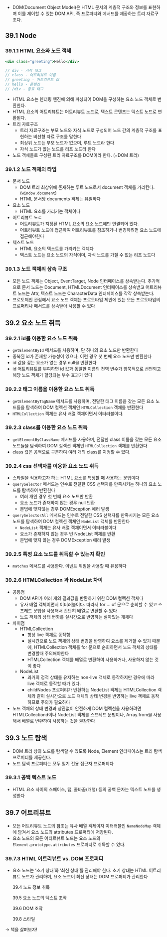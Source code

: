 - DOM(Document Object Model)은 HTML 문서의 계층적 구조와 정보를 표현하며 이를 제어할 수 있는 DOM API, 즉 프로퍼티와 메서드를 제공하는 트리 자료구조다.

## 39.1 Node

### 39.1.1 HTML 요소와 노드 객체

```jsx
<div class="greeting">Hello</div>

// div - 시작 태그
// class - 어트리뷰트 이름
// greeting - 어트리뷰트 값
// hello - 콘텐츠
// /div - 종료 태그
```

- HTML 요소는 렌더링 엔진에 의해 파싱되어 DOM을 구성하는 요소 노드 객체로 변환한다.
- HTML 요소의 어트리뷰트는 어트리뷰트 노드로, 텍스트 콘텐츠는 텍스트 노드로 변환된다.
- 트리 자료구조
  - 트리 자료구조는 부모 노드와 자식 노드로 구성되어 노드 간의 계층적 구조를 표현하는 비선형 자료 구조를 말한다
  - 최상위 노드는 부모 노드가 없으며, 루트 노드라 한다
  - 자식 노드가 없는 노드를 리프 노드라 한다
- 노드 객체들로 구성된 트리 자료구조를 DOM이라 한다. (=DOM 트리)

### 39.1.2 노드 객체의 타입

- 문서 노드
  - DOM 트리 최상위에 존재하는 루트 노드로서 document 객체를 가리킨다. (`window.document`)
  - HTML 문서당 documents 객체는 유일하다
- 요소 노드
  - HTML 요소를 가리키는 객체이다
- 어트리뷰트 노ㄷ
  - 어트리뷰트가 지정된 HTML 요소의 요소 노드에만 연결되어 있다.
  - 어트리뷰트 노드에 접근하여 어트리뷰트를 참조하거나 변경하려면 요소 노드에 접근해야한다
- 텍스트 노드
  - HTML 요소의 텍스트를 가리키는 객체다
  - 텍스트 노드는 요소 노드의 자식이며, 자식 노드를 가질 수 없는 리프 노드다

### 39.1.3 노드 객체의 상속 구조

- 모든 노드 객체는 Object, EventTarget, Node 인터페이스를 상속받는다. 추가적으로 문서 노드는 Document, HTMLDocument 인터페이스를 상속받고 어트리뷰트 노드는 Attr, 텍스트 노드는 CharacterData 인터페이스를 각각 상속받는다.
- 프로토체인 관점에서 요소 노드 객체는 프로토타입 체인에 있는 모든 프르토타입의 프로퍼티나 메서드를 상속받아 사용할 수 있다

## 39.2 요소 노드 취득

### 39.2.1 id를 이용한 요소 노드 취득

- `getElementById` 메서드를 사용하며, 단 하나의 요소 노드만 반환한다
- 중복된 id가 존재할 가능성이 있으나, 이런 경우 첫 번째 요소 노드만 반환한다
- id 값을 갖는 요소가 없는 경우 null을 반환한다
- id 어트리뷰트를 부여하면 id 값과 동일한 이름의 전역 변수가 암묵적으로 선언되고 해당 노드 객체가 할당되는 부수 효과가 있다

### 39.2.2 태그 이름을 이용한 요소 노드 취득

- `getElementByTagName` 메서드를 사용하며, 전달한 태그 이름을 갖는 모든 요소 노드들을 탐색하여 DOM 컬렉션 객체인 `HTMLCollection` 객체를 반환한다
- `HTMLCollection` 객체는 유사 배열 객체이면서 이터러블이다.

### 39.2.3 class를 이용한 요소 노드 취득

- `getElementByClassName` 메서드를 사용하며, 전달한 class 이름을 갖는 모든 요소 노드들을 탐색하여 DOM 컬렉션 객체인 `HTMLCollection` 객체를 반환한다
- class 값은 공백으로 구분하여 여러 개의 class를 지정할 수 있다.

### 39.2.4 css 선택자를 이용한 요소 노드 취득

- 스타일을 적용하고자 하는 HTML 요소를 특정할 때 사용하는 문법이다
- `querySelector` 메서드는 인수로 전달한 CSS 선택자를 만족시키는 하나의 요소 노드를 탐색하여 반환한다
  - 여러 개인 경우 첫 번째 요소 노드만 반환
  - 요소 노드가 존재하지 않는 경우 null 반환
  - 문법에 맞지않는 경우 DOMException 에러 발생
- `querySelectorAll` 메서드는 인수로 전달한 CSS 선택자를 만족시키는 모든 요소 노드를 탐색하여 DOM 컬렉션 객체인 `NodeList` 객체를 반환한다
  - `NodeList` 객체는 유사 배열 객체이면서 이터러블이다
  - 요소가 존재하지 않는 경우 빈 NodeList 객체를 반환
  - 문법에 맞지 않는 경우 DOMException 에러 발생

### 39.2.5 특정 요소 노드를 취득할 수 있는지 확인

- `matches` 메서드를 사용한다. 이벤트 위임을 사용할 때 유용하다

### 39.2.6 HTMLCollection 과 NodeList 차이

- 공통점
  - DOM API가 여러 개의 결과값을 반환하기 위한 DOM 컬렉션 객체다
  - 유사 배열 객체이면서 이터러블이다. 따라서 for … of 문으로 순회할 수 있고 스프레드 문법을 사용해서 간단히 배열로 변환할 수 있다
  - 노드 객체의 상태 변화를 실시간으로 반영하는 살아있는 개체다
- 차이점
  - HTMLCollection
    - 항상 live 객체로 동작함
    - 실시간으로 노드 객체의 상태 변경을 반영하여 요소를 제거할 수 있기 때문에, HTMLCollection 객체를 for 문으로 순회하면서 노드 객체의 상태를 변경할때 주의해야한다
    - HTMLCollection 객체를 배열로 변환하여 사용하거나, 사용하지 않는 것이 좋다
  - NodeList
    - 과거의 정적 상태를 유지하는 non-live 객체로 동작하지만 경우에 따라 live 객체로 동작할 때가 있다.
    - childNodes 프로퍼티가 반환하는 NodeList 객체는 HTMLCollection 객체와 같이 실시간으로 노드 객체의 상태 변경을 반영하는 live 객체로 동작하므로 주의가 필요하다
- 노드 객체의 상태 변경과 상관없이 안전하게 DOM 컬렉션을 사용하려면 HTMLCollectiond이나 NodeList 객체를 스프레드 문법이나, Array.from을 사용해서 배열로 변환하여 사용하는 것을 권장한다

## 39.3 노드 탐색

- DOM 트리 상의 노드를 탐색할 수 있도록 Node, Element 인터페이스는 트리 탐색 프로퍼티를 제공한다.
- 노드 탐색 프로퍼티는 모두 일기 전용 접근자 프로퍼티다

### 39.3.1 공백 텍스트 노드

- HTML 요소 사이의 스페이스, 탭, 줄바꿈(개행) 등의 공백 문자는 텍스트 노드를 생성한다

## 39.7 어트리뷰트

- 모든 어트리뷰트 노드의 참조는 유사 배열 객체이자 이터러블인 `NameNodeMap` 객체에 담겨서 요소 노드의 attributes 프로퍼티에 저장된다.
- 요소 노드의 모든 어티르뷰트 노드는 요소 노드의 `Element.prototype.attributes` 프로퍼티로 취득할 수 있다.

### 39.7.3 HTML 어트리뷰트 vs. DOM 프로퍼티

- 요소 노드는 ‘초기 상태’와 ‘최신 상태’를 관리해야 한다. 초기 상태는 HTML 어트리뷰트 노드가 관리하며, 요소 노드이 최신 상태는 DOM 프로퍼티가 관리한다

  39.4 노드 정보 취득

  39.5 요소 노드의 텍스트 조작

  39.6 DOM 조작

  39.8 스타일

→ 책을 살펴보자!
